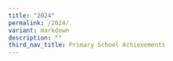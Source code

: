 ```yaml
---
title: "2024"
permalink: /2024/
variant: markdown
description: ""
third_nav_title: Primary School Achievements
---
```

